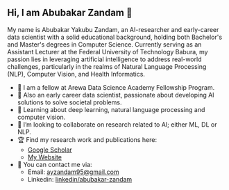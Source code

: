 ## Hi, I am Abubakar Zandam 👋 
My name is Abubakar Yakubu Zandam, an AI-researcher and early-career data scientist with a solid educational background, holding both Bachelor's and Master's degrees in Computer Science. Currently serving as an Assistant Lecturer at the Federal University of Technology Babura, my passion lies in leveraging artificial intelligence to address real-world challenges, particularly in the realms of Natural Language Processing (NLP), Computer Vision, and Health Informatics.

- 👨 I am a fellow at Arewa Data Science Academy Fellowship Program.
- 🚀 Also an early career data scientist, passionate about developing AI solutions to solve societal problems.
- 🔭 Learning about deep learning, natural language processing and computer vision.
- 👯 I’m looking to collaborate on research related to AI; either ML, DL or NLP.
- 🏆 Find my research work and publications here:
  - [Google Scholar](https://scholar.google.com/citations?hl=en&user=JOVw3IwAAAAJ&view_op=list_works&gmla=AH70aAVbei0WU3ZeQ1thAmVgo03mBGp4gXvgvtJ9IWxN8goR3opOc_Dy1Nyvo7kaflpLFXjnT6l-YXVPgfaSpoYi)
  - [My Website](https://t.ly/zandam-abubakar)
- 🏪 You can contact me via:
  - Email: [ayzandam95@gmail.com](ayzandam95@gmail.com)
  - Linkedin: [linkedin/abubakar-zandam](linkedin.com/in/abubakar-yakubu-zandam-184187142)
   


<!--
**ayzandam/ayzandam** is a ✨ _special_ ✨ repository because its `README.md` (this file) appears on your GitHub profile.

Here are some ideas to get you started:

- ⚡ Fun fact: ...
-->
